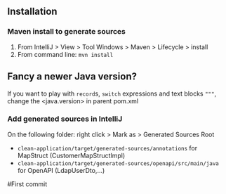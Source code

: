 ## Installation

### Maven install to generate sources 
1. From IntelliJ > View > Tool Windows > Maven > Lifecycle > install
2. From command line: `mvn install`

## Fancy a newer Java version?
If you want to play with `record`s, `switch` expressions and text blocks `"""`, change the <java.version> in parent pom.xml

### Add generated sources in IntelliJ
On the following folder: right click > Mark as > Generated Sources Root
- `clean-application/target/generated-sources/annotations` for MapStruct (CustomerMapStructImpl)
- `clean-application/target/generated-sources/openapi/src/main/java` for OpenAPI (LdapUserDto,...)

#First commit